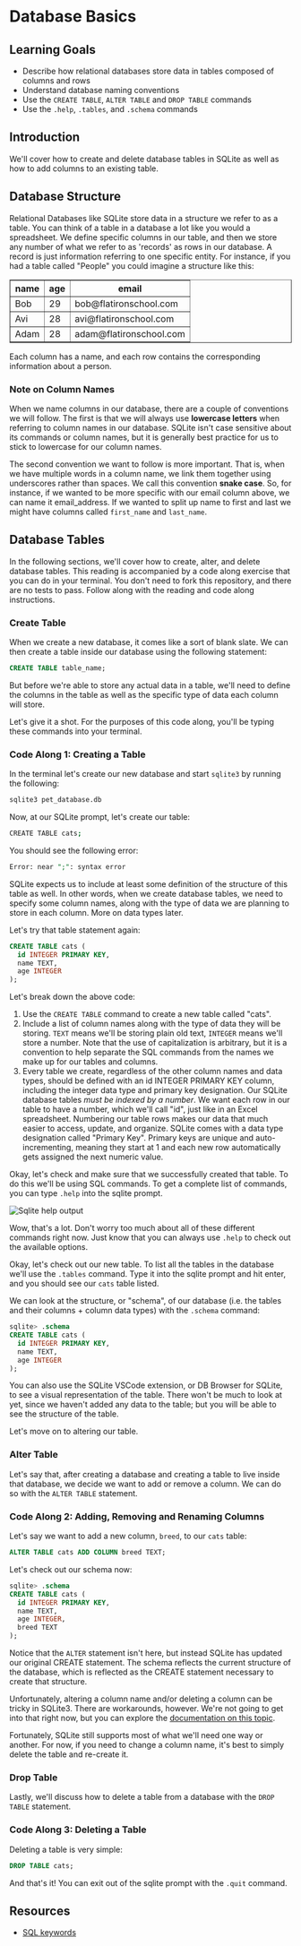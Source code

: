 # Database Basics

## Learning Goals

- Describe how relational databases store data in tables composed of columns and rows
- Understand database naming conventions
- Use the `CREATE TABLE`, `ALTER TABLE` and `DROP TABLE` commands
- Use the `.help`, `.tables`, and `.schema` commands

## Introduction

We'll cover how to create and delete database tables in SQLite as well as how to
add columns to an existing table.

## Database Structure

Relational Databases like SQLite store data in a structure we refer to as a
table. You can think of a table in a database a lot like you would a
spreadsheet. We define specific columns in our table, and then we store any
number of what we refer to as 'records' as rows in our database. A record is
just information referring to one specific entity. For instance, if you had a
table called "People" you could imagine a structure like this:

<table border="1" cellpadding="4" cellspacing="0">
  <tr>
    <th>name</th>
    <th>age</th>
    <th>email</th>
  </tr>

  <tr>
    <td>Bob</td>
    <td>29</td>
    <td>bob@flatironschool.com</td>
  </tr>
  <tr>
    <td>Avi</td>
    <td>28</td>
    <td>avi@flatironschool.com</td>
  </tr>
  <tr>
    <td>Adam</td>
    <td>28</td>
    <td>adam@flatironschool.com</td>
  </tr>
</table>

Each column has a name, and each row contains the corresponding information
about a person.

### Note on Column Names

When we name columns in our database, there are a couple of conventions we will
follow. The first is that we will always use **lowercase letters** when
referring to column names in our database. SQLite isn't case sensitive about its
commands or column names, but it is generally best practice for us to stick to
lowercase for our column names.

The second convention we want to follow is more important. That is, when we have
multiple words in a column name, we link them together using underscores rather
than spaces. We call this convention **snake case**. So, for instance, if we
wanted to be more specific with our email column above, we can name it
email_address. If we wanted to split up name to first and last we might have
columns called `first_name` and `last_name`.

## Database Tables

In the following sections, we'll cover how to create, alter, and delete database
tables. This reading is accompanied by a code along exercise that you can do in
your terminal. You don't need to fork this repository, and there are no tests to
pass. Follow along with the reading and code along instructions.

### Create Table

When we create a new database, it comes like a sort of blank slate. We can then
create a table inside our database using the following statement:

```sql
CREATE TABLE table_name;
```

But before we're able to store any actual data in a table, we'll need to define
the columns in the table as well as the specific type of data each column will
store.

Let's give it a shot. For the purposes of this code along, you'll be typing
these commands into your terminal.

### Code Along 1: Creating a Table

In the terminal let's create our new database and start `sqlite3` by running the
following:

```sh
sqlite3 pet_database.db
```

Now, at our SQLite prompt, let's create our table:

```bash
CREATE TABLE cats;
```

You should see the following error:

```sql
Error: near ";": syntax error
```

SQLite expects us to include at least some definition of the structure of this
table as well. In other words, when we create database tables, we need to
specify some column names, along with the type of data we are planning to store
in each column. More on data types later.

Let's try that table statement again:

```sql
CREATE TABLE cats (
  id INTEGER PRIMARY KEY,
  name TEXT,
  age INTEGER
);
```

Let's break down the above code:

1. Use the `CREATE TABLE` command to create a new table called "cats".
2. Include a list of column names along with the type of data they will be
   storing. `TEXT` means we'll be storing plain old text, `INTEGER` means we'll
   store a number. Note that the use of capitalization is arbitrary, but it is a
   convention to help separate the SQL commands from the names we make up for
   our tables and columns.
3. Every table we create, regardless of the other column names and data types,
   should be defined with an id INTEGER PRIMARY KEY column, including the
   integer data type and primary key designation. Our SQLite database tables
   _must be indexed by a number_. We want each row in our table to have a
   number, which we'll call "id", just like in an Excel spreadsheet. Numbering
   our table rows makes our data that much easier to access, update, and
   organize. SQLite comes with a data type designation called "Primary Key".
   Primary keys are unique and auto-incrementing, meaning they start at 1 and
   each new row automatically gets assigned the next numeric value.

Okay, let's check and make sure that we successfully created that table. To do
this we'll be using SQL commands. To get a complete list of commands, you can
type `.help` into the sqlite prompt.

![Sqlite help output](https://curriculum-content.s3.amazonaws.com/phase-3/database-basics/sqlite-help.png)

Wow, that's a lot. Don't worry too much about all of these different commands
right now. Just know that you can always use `.help` to check out the available
options.

Okay, let's check out our new table. To list all the tables in the database
we'll use the `.tables` command. Type it into the sqlite prompt and hit enter,
and you should see our `cats` table listed.

We can look at the structure, or "schema", of our database (i.e. the tables and
their columns + column data types) with the `.schema` command:

```sql
sqlite> .schema
CREATE TABLE cats (
  id INTEGER PRIMARY KEY,
  name TEXT,
  age INTEGER
);
```

You can also use the SQLite VSCode extension, or DB Browser for SQLite, to see a
visual representation of the table. There won't be much to look at yet, since we
haven't added any data to the table; but you will be able to see the structure
of the table.

Let's move on to altering our table.

### Alter Table

Let's say that, after creating a database and creating a table to live inside
that database, we decide we want to add or remove a column. We can do so with
the `ALTER TABLE` statement.

### Code Along 2: Adding, Removing and Renaming Columns

Let's say we want to add a new column, `breed`, to our `cats` table:

```sql
ALTER TABLE cats ADD COLUMN breed TEXT;
```

Let's check out our schema now:

```sql
sqlite> .schema
CREATE TABLE cats (
  id INTEGER PRIMARY KEY,
  name TEXT,
  age INTEGER,
  breed TEXT
);
```

Notice that the `ALTER` statement isn't here, but instead SQLite has updated our
original CREATE statement. The schema reflects the current structure of the
database, which is reflected as the CREATE statement necessary to create that
structure.

Unfortunately, altering a column name and/or deleting a column can be tricky in
SQLite3. There are workarounds, however. We're not going to get into that right
now, but you can explore the
[documentation on this topic](https://www.sqlite.org/lang_altertable.html).

Fortunately, SQLite still supports most of what we'll need one way or another.
For now, if you need to change a column name, it's best to simply delete the
table and re-create it.

### Drop Table

Lastly, we'll discuss how to delete a table from a database with the
`DROP TABLE` statement.

### Code Along 3: Deleting a Table

Deleting a table is very simple:

```sql
DROP TABLE cats;
```

And that's it! You can exit out of the sqlite prompt with the `.quit` command.

## Resources

- [SQL keywords](https://www.sqlite.org/lang_keywords.html)
